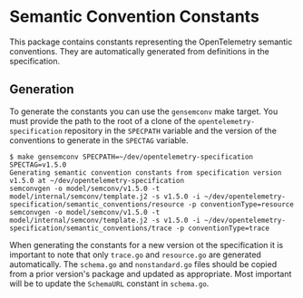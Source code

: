 # Semantic Convention Constants

This package contains constants representing the OpenTelemetry semantic conventions.  They are automatically generated
from definitions in the specification.

## Generation

To generate the constants you can use the `gensemconv` make target.  You must provide the path to the root of a clone
of the `opentelemetry-specification` repository in the `SPECPATH` variable and the version of the conventions to
generate in the `SPECTAG` variable.

```console
$ make gensemconv SPECPATH=~/dev/opentelemetry-specification SPECTAG=v1.5.0
Generating semantic convention constants from specification version v1.5.0 at ~/dev/opentelemetry-specification
semconvgen -o model/semconv/v1.5.0 -t model/internal/semconv/template.j2 -s v1.5.0 -i ~/dev/opentelemetry-specification/semantic_conventions/resource -p conventionType=resource
semconvgen -o model/semconv/v1.5.0 -t model/internal/semconv/template.j2 -s v1.5.0 -i ~/dev/opentelemetry-specification/semantic_conventions/trace -p conventionType=trace
```

When generating the constants for a new version ot the specification it is important to note that only `trace.go` and
`resource.go` are generated automatically.  The `schema.go` and `nonstandard.go` files should be copied from a prior
version's package and updated as appropriate.  Most important will be to update the `SchemaURL` constant in `schema.go`.
